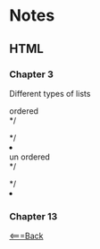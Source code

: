 # Notes

## HTML 
### Chapter 3
<dl>Different types of lists</dl>
  <dt>ordered</dt>
  */<ol></ol>
  */<li></li>
  <dt>un ordered </dt>
  */<ul></ul>
  */<li></li>

  ### Chapter 13

[<===Back](README.md)